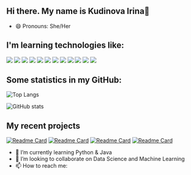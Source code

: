 ## Hi there. My name is Kudinova Irina👋
- 😄 Pronouns: She/Her

## I'm learning technologies like:
 <img src="https://img.shields.io/badge/Python-333333?style=for-the-badge&logo=Python&logoColor=blue"/> <img src="https://img.shields.io/badge/HTML-333333?style=for-the-badge&logo=HTML5&logoColor=red"/> <img src="https://img.shields.io/badge/CSS-333333?style=for-the-badge&logo=CSS3&logoColor=blue"/> <img src="https://img.shields.io/badge/MYSQL-333333?style=for-the-badge&logo=MYSQL&logoColor=green"/> <img src="https://img.shields.io/badge/JavaScript-333333?style=for-the-badge&logo=JavaScript&logoColor=yellow"/> <img src="https://img.shields.io/badge/GitHub-333333?style=for-the-badge&logo=GitHub&logoColor=white"/> <img src="https://img.shields.io/badge/Git-333333?style=for-the-badge&logo=Git&logoColor=orange"/> <img src="https://img.shields.io/badge/Java-333333?style=for-the-badge&logo=Java&logoColor=orange"/> <img src="https://img.shields.io/badge/React-333333?style=for-the-badge&logo=React&logoColor=#61DAFB"/> <img src="https://img.shields.io/badge/Pandas-333333?style=for-the-badge&logo=Pandas&logoColor=#150458"/> <img src="https://img.shields.io/badge/LinuxMint-333333?style=for-the-badge&logo=LinuxMint&logoColor=#87CF3E"/> <img src="https://img.shields.io/badge/scikit-learn-333333?style=for-the-badge&logo=scikitlearn&logoColor=#F7931E"/>
 
## Some statistics in my GitHub:
![Top Langs](https://github-readme-stats.vercel.app/api/top-langs/?username=YanginFire&layout=compact&theme=dark)

![GitHub stats](https://github-readme-stats.vercel.app/api?username=YanginFire&show_icons=true&theme=transparent)
## My recent projects
[![Readme Card](https://github-readme-stats.vercel.app/api/pin/?username=YanginFire&repo=github-readme-stats)](https://github.com/YanginFire/Course_work_equals)
[![Readme Card](https://github-readme-stats.vercel.app/api/pin/?username=YanginFire&repo=github-readme-stats)](https://github.com/YanginFire/Quality-management-of-software-systems)
[![Readme Card](https://github-readme-stats.vercel.app/api/pin/?username=YanginFire&repo=github-readme-stats)](https://github.com/YanginFire/Selenium_testing_practice) [![Readme Card](https://github-readme-stats.vercel.app/api/pin/?username=YanginFire&repo=github-readme-stats)](https://github.com/YanginFire/API_testing_PetFriends)

- 🌱 I’m currently learning Python & Java
- 👯 I’m looking to collaborate on Data Science and Machine Learning
- 📫 How to reach me: 
<!--
**YanginFire/YanginFire** is a ✨ _special_ ✨ repository because its `README.md` (this file) appears on your GitHub profile.

Here are some ideas to get you started:

- 🔭 I’m currently working on ...
- 🌱 I’m currently learning ...
- 👯 I’m looking to collaborate on ...
- 🤔 I’m looking for help with ...
- 💬 Ask me about ...
- 📫 How to reach me: ...
- 😄 Pronouns: ...
- ⚡ Fun fact: ...
-->
